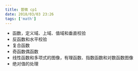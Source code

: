 ```yaml
---
title: 普微 cp1
date: 2018/03/03 23:26
tags: ['math']
---
```

- 函数，定义域、上域、值域和垂直校验
- 反函数和水平校验
- 复合函数
- 奇函数偶函数
- 线性函数和多项式的图像，有理函数、指数函数和对数函数图像
- 绝对值的处理
